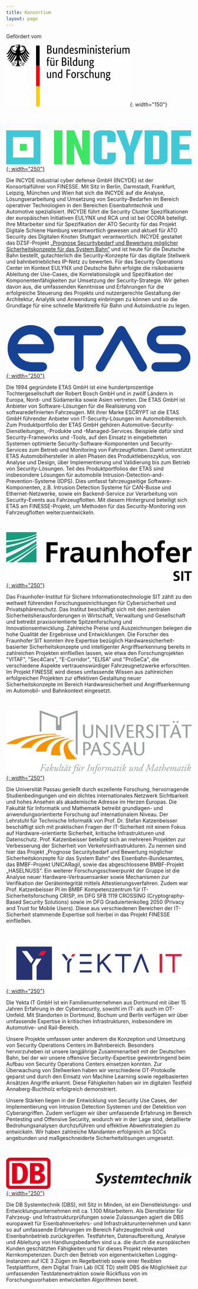```yaml
---
title: Konsortium
layout: page
---
```


Gefördert vom

![Bundesministerium für Bildung und Forschung](assets/images/logos/BMBF.svg){: width="150"}

<br>
<br>

[![INCYDE Logo](assets/images/logos/INCYDE.svg){: width="250"}](https://incyde.com)

Die INCYDE industrial cyber defense GmbH (INCYDE) ist der Konsortialführer von FINESSE.
Mit Sitz in Berlin, Darmstadt, Frankfurt, Leipzig, München und Wien hat sich die INCYDE auf die Analyse, Lösungserarbeitung und Umsetzung von Security-Bedarfen im Bereich operativer Technologien in den Bereichen Eisenbahntechnik und Automotive spezialisiert.
INCYDE führt die Security Cluster Spezifikationen der europäischen Initiativen EULYNX und RCA und ist bei OCORA beteiligt.
Ihre Mitarbeiter sind für Spezifikation der ATO Security für das Projekt Digitale Schiene Hamburg verantwortlich gewesen und aktuell für ATO Security des Digitalen Knoten Stuttgart verantwortlich.
INCYDE gestaltet das DZSF-Projekt [„Prognose Securitybedarf und Bewertung möglicher Sicherheitskonzepte für das System Bahn“](https://www.dzsf.bund.de/SharedDocs/Standardartikel/DZSF/Projekte/Projekt_49_Securitybedarf.html) und ist heute für die Deutsche Bahn bestellt, gutachterlich die Security-Konzepte für das digitale Stellwerk und bahnbetriebliches IP-Netz zu bewerten.
Für das Security Operations Center im Kontext EULYNX und Deutsche Bahn erfolgte die risikobasierte Ableitung der Use-Cases, die Korrelationslogik und Spezifikation der Komponentenfähigkeiten zur Umsetzung der Security-Strategie.
Wir gehen davon aus, die umfassenden Kenntnisse und Erfahrungen für die erfolgreiche Steuerung des Projekts und nutzergerechte Gestaltung der Architektur, Analytik und Anwendung einbringen zu können und so die Grundlage für eine schnelle Marktreife für Bahn und Autoindustrie zu legen.

<br>

[![ETAS Logo](assets/images/logos/ETAS.svg){: width="250"}](https://www.etas.com)

Die 1994 gegründete ETAS GmbH ist eine hundertprozentige Tochtergesellschaft der Robert Bosch GmbH und in zwölf Ländern in Europa, Nord- und Südamerika sowie Asien vertreten.
Die ETAS GmbH ist Anbieter von Software-Lösungen für die Realisierung von softwaredefinierten Fahrzeugen.
Mit ihrer Marke ESCRYPT ist die ETAS GmbH führender Anbieter von IT-Security-Lösungen im Automobilbereich.
Zum Produktportfolio der ETAS GmbH gehören Automotive-Security-Dienstleitungen, -Produkte und -Managed-Services.
Beispiele dafür sind Security-Frameworks und -Tools, auf den Einsatz in eingebetteten Systemen optimierte Security-Software-Komponenten und Security-Services zum Betrieb und Monitoring von Fahrzeugflotten.
Damit unterstützt ETAS Automobilhersteller in allen Phasen des Produktlebenszyklus, von Analyse und Design, über Implementierung und Validierung bis zum Betrieb von Security-Lösungen. Teil des Produktportfolios der ETAS sind insbesondere Lösungen für automobile Intrusion-Detection-and-Prevention-Systeme (IDPS).
Dies umfasst fahrzeugseitige Software-Komponenten, z.B. Intrusion Detection Systeme für CAN-Busse und Ethernet-Netzwerke, sowie ein Backend-Service zur Verarbeitung von Security-Events aus Fahrzeugflotten. Mit diesem Hintergrund beteiligt sich ETAS am FINESSE-Projekt, um Methoden für das Security-Monitoring von Fahrzeugflotten weiterzuentwickeln.

<br>

[![Fraunhofer SIT Logo](assets/images/logos/FSIT.png){: width="250"}](https://www.fraunhofer.de/)

Das Fraunhofer-Institut für Sichere Informationstechnologie SIT zählt zu den weltweit führenden Forschungseinrichtungen für Cybersicherheit und Privatsphärenschutz.
Das Institut beschäftigt sich mit den zentralen Sicherheitsherausforderungen in Wirtschaft, Verwaltung und Gesellschaft und betreibt praxisorientierte Spitzenforschung und Innovationsentwicklung.
Zahlreiche Preise und Auszeichnungen belegen die hohe Qualität der Ergebnisse und Entwicklungen.
Die Forscher des Fraunhofer SIT konnten ihre Expertise bezüglich Hardwaresicherheit-basierter Sicherheitskonzepte und intelligenter Angriffserkennung bereits in zahlreichen Projekten einfließen lassen, wie etwa den Forschungrojekten "VITAF", "Sec4Cars", "E-Corridor", "ELISA" und "ProSeCa", die verschiedene Aspekte vertrauenswürdiger Fahrzeugnetzwerke erforschten.
Im Projekt FINESSE wird dieses umfassende Wissen aus zahlreichen erfolgreichen Projekten zur effektiven Gestaltung neuer Sicherheitskonzepte im Bereich Hardwaresicherheit und Angriffserkennung im Automobil- und Bahnkontext eingesetzt.

<br>

[![Uni Passau Logo](assets/images/logos/Uni_Passau.png){: width="250"}](https://www.fim.uni-passau.de/technische-informatik/)

Die Universität Passau genießt durch exzellente Forschung, hervorragende Studienbedingungen und ein dichtes internationales Netzwerk Sichtbarkeit und hohes Ansehen als akademische Adresse im Herzen Europas.
Die Fakultät für Informatik und Mathematik betreibt grundlagen- und anwendungsorientierte Forschung auf internationalem Niveau.
Der Lehrstuhl für Technische Informatik von Prof. Dr. Stefan Katzenbeisser beschäftigt sich mit praktischen Fragen der IT-Sicherheit mit einem Fokus auf Hardware-orientierte Sicherheit, kritische Infrastrukturen und Datenschutz.
Prof. Katzenbeisser beteiligt sich an mehreren Projekten zur Verbesserung der Sicherheit von Verkehrsinfrastrukturen.
Zu nennen sind hier das Projekt „Prognose Securitybedarf und Bewertung möglicher Sicherheitskonzepte für das System Bahn“ des Eisenbahn-Bundesamtes, das BMBF-Projekt UNICARagil, sowie das abgeschlossene BMBF-Projekt „HASELNUSS“.
Ein weiterer Forschungsschwerpunkt der Gruppe ist die Analyse neuer Hardware-Vertrauensanker sowie Mechanismen zur Verifikation der Geräteintegrität mittels Attestierungsverfahren.
Zudem war Prof. Katzenbeisser PI im BMBF Kompetenzzentrum für IT-Sicherheitsforschung CRISP, im DFG SFB 1119 CROSSING (Cryptography-Based Security Solutions) sowie im DFG Graduiertenkolleg 2050 (Privacy and Trust for Mobile Users).
Diese aus verschiedenen Bereichen der IT-Sicherheit stammende Expertise soll hierbei in das Projekt FINESSE einfließen.

<br>

[![Yekta IT Logo](assets/images/logos/YEKTA_IT.png){: width="250"}](https://yekta-it.de/)

Die Yekta IT GmbH ist ein Familienunternehmen aus Dortmund mit über 15 Jahren Erfahrung in der Cybersecurity, sowohl im IT- als auch im OT-Umfeld.
Mit Standorten in Dortmund, Bochum und Berlin verfügen wir über umfassende Expertise in kritischen Infrastrukturen, insbesondere im Automotive- und Rail-Bereich.

Unsere Projekte umfassen unter anderem die Konzeption und Umsetzung von Security Operations Centers im Bahnbereich.
Besonders hervorzuheben ist unsere langjährige Zusammenarbeit mit der Deutschen Bahn, bei der wir unsere offensive Security-Expertise gewinnbringend beim Aufbau von Security Operations Centers einsetzen konnten.
Zur Überwachung von Stellwerken haben wir verschiedene OT-Protokolle geparst und durch den Einsatz von Machine Learning sowie regelbasierten Ansätzen Angriffe erkannt.
Diese Fähigkeiten haben wir im digitalen Testfeld Annaberg-Buchholz erfolgreich demonstriert.

Unsere Stärken liegen in der Entwicklung von Security Use Cases, der Implementierung von Intrusion Detection Systemen und der Detektion von Cyberangriffen.
Zudem verfügen wir über umfassende Erfahrung im Bereich Pentesting und Offensive Security, wodurch wir in der Lage sind, detaillierte Bedrohungsanalysen durchzuführen und effektive Abwehrstrategien zu entwickeln.
Wir haben zahlreiche Mandanten erfolgreich an SOCs angebunden und maßgeschneiderte Sicherheitslösungen umgesetzt.

<br>

[![DB Systemtechnik Logo](assets/images/logos/DB_Systemtechnik.jpg){: width="250"}](http://www.db-systemtechnik.de/)

Die DB Systemtechnik (DBS), mit Sitz in Minden, ist ein Dienstleistungs- und Entwicklungsunternehmen mit ca. 1.100 Mitarbeitern.
Als Dienstleister für Fahrzeug- und Infrastrukturprüfungen sowie Zulassungen agiert die DBS europaweit für Eisenbahnverkehrs- und Infrastrukturunternehmen und kann so auf umfassende Erfahrungen im Bereich Fahrzeugtechnik und Eisenbahnbetrieb zurückgreifen.
Testfahrten, Datenaufbereitung, Analyse und Ableitung von Handlungsbedarfen sind u.a. die durch die europäischen Kunden geschätzten Fähigkeiten und für dieses Projekt relevanten Kernkompetenzen.
Durch den Betrieb von eigenentwickelten Logging-Instanzen auf ICE 3 Zügen im Regelbetrieb sowie einer flexiblen Testplattform, dem Digital Train Lab (ICE TD) stellt DBS die Möglichkeit zur umfassenden Testdatenextraktion sowie Rückfluss von im Forschungsvorhaben entwickelten Algorithmen bereit.
